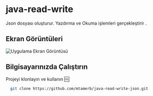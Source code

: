 # java-read-write

Json dosyası oluşturur. Yazdırma ve Okuma işlemleri gerçekleştirir .

## Ekran Görüntüleri

![Uygulama Ekran Görüntüsü](https://i.imgur.com/qxV2vAL.png)


## Bilgisayarınızda Çalıştırın

Projeyi klonlayın ve kullanın 🆒

```bash
  git clone https://github.com/mtamerb/java-read-write-json.git
```





  
